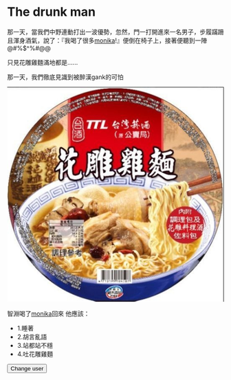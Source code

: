<!DOCTYPE html>
<html>
  <head>
  	<link href="https://fonts.googleapis.com/css?family=Shadows+Into+Light|Ubuntu" rel="stylesheet">
  	<link href="styles/style.css" rel="stylesheet" type="text/css">
    <meta charset="utf-8">
    <title>reny's favorite</title>
  </head>
  <body>
  	<h1>The drunk man</h1>
  	<p>那一天，當我們中野連動打出一波優勢，忽然，門一打開進來一名男子，步履蹣跚且渾身酒氣，說了：『我喝了很多<a href="https://steamuserimages-a.akamaihd.net/ugc/876375705920171819/519091CB718BDD52723C81A992BCAF8E78DCD8C2/?interpolation=lanczos-none&output-format=jpeg&output-quality=95&fit=inside%7C637%3A358&composite-to=*,*%7C637%3A358&background-color=black">monika</a>!』便倒在椅子上，接著便聽到一陣@#%$^%#@@</p>
    <p>只見花雕雞麵滿地都是......</p>
    <p>	那一天，我們徹底見識到被醉漢gank的可怕</p>
    <img src="images/flower.jpg" alt="My test image">
    <p>智淵喝了<a href="https://steamuserimages-a.akamaihd.net/ugc/876375705920171819/519091CB718BDD52723C81A992BCAF8E78DCD8C2/?interpolation=lanczos-none&output-format=jpeg&output-quality=95&fit=inside%7C637%3A358&composite-to=*,*%7C637%3A358&background-color=black">monika</a>回來 他應該：</p>
    <ul>	
     	<li>1.睡著</li>
     	<li>2.胡言亂語</li>
     	<li>3.站都站不穩</li>
     	<li>4.吐花雕雞麵</li>
    </ul>
    <button>Change user</button>
    <script src="scripts/main.js"></script>
  </body>
</html>
